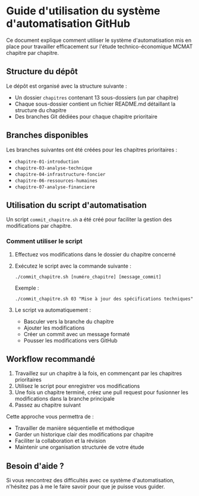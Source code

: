 # Guide d'utilisation du système d'automatisation GitHub

Ce document explique comment utiliser le système d'automatisation mis en place pour travailler efficacement sur l'étude technico-économique MCMAT chapitre par chapitre.

## Structure du dépôt

Le dépôt est organisé avec la structure suivante :
- Un dossier `chapitres` contenant 13 sous-dossiers (un par chapitre)
- Chaque sous-dossier contient un fichier README.md détaillant la structure du chapitre
- Des branches Git dédiées pour chaque chapitre prioritaire

## Branches disponibles

Les branches suivantes ont été créées pour les chapitres prioritaires :
- `chapitre-01-introduction`
- `chapitre-03-analyse-technique`
- `chapitre-04-infrastructure-foncier`
- `chapitre-06-ressources-humaines`
- `chapitre-07-analyse-financiere`

## Utilisation du script d'automatisation

Un script `commit_chapitre.sh` a été créé pour faciliter la gestion des modifications par chapitre.

### Comment utiliser le script

1. Effectuez vos modifications dans le dossier du chapitre concerné
2. Exécutez le script avec la commande suivante :
   ```
   ./commit_chapitre.sh [numéro_chapitre] [message_commit]
   ```
   
   Exemple :
   ```
   ./commit_chapitre.sh 03 "Mise à jour des spécifications techniques"
   ```

3. Le script va automatiquement :
   - Basculer vers la branche du chapitre
   - Ajouter les modifications
   - Créer un commit avec un message formaté
   - Pousser les modifications vers GitHub

## Workflow recommandé

1. Travaillez sur un chapitre à la fois, en commençant par les chapitres prioritaires
2. Utilisez le script pour enregistrer vos modifications
3. Une fois un chapitre terminé, créez une pull request pour fusionner les modifications dans la branche principale
4. Passez au chapitre suivant

Cette approche vous permettra de :
- Travailler de manière séquentielle et méthodique
- Garder un historique clair des modifications par chapitre
- Faciliter la collaboration et la révision
- Maintenir une organisation structurée de votre étude

## Besoin d'aide ?

Si vous rencontrez des difficultés avec ce système d'automatisation, n'hésitez pas à me le faire savoir pour que je puisse vous guider.
